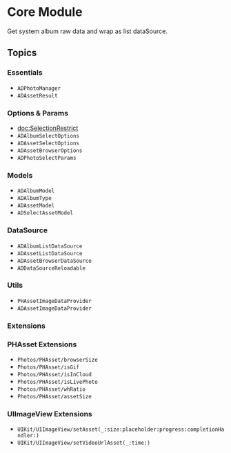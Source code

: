 #  Core Module

Get system album raw data and wrap as list dataSource.

## Topics

### Essentials

- ``ADPhotoManager``
- ``ADAssetResult``

### Options & Params

- <doc:SelectionRestrict>
- ``ADAlbumSelectOptions``
- ``ADAssetSelectOptions``
- ``ADAssetBrowserOptions``
- ``ADPhotoSelectParams``

### Models

- ``ADAlbumModel``
- ``ADAlbumType``
- ``ADAssetModel``
- ``ADSelectAssetModel``

### DataSource

- ``ADAlbumListDataSource``
- ``ADAssetListDataSource``
- ``ADAssetBrowserDataSource``
- ``ADDataSourceReloadable``

### Utils

- ``PHAssetImageDataProvider``
- ``ADAssetImageDataProvider``

### Extensions

### PHAsset Extensions

- ``Photos/PHAsset/browserSize``
- ``Photos/PHAsset/isGif``
- ``Photos/PHAsset/isInCloud``
- ``Photos/PHAsset/isLivePhoto``
- ``Photos/PHAsset/whRatio``
- ``Photos/PHAsset/assetSize``

### UIImageView Extensions

- ``UIKit/UIImageView/setAsset(_:size:placeholder:progress:completionHandler:)``
- ``UIKit/UIImageView/setVideoUrlAsset(_:time:)``
